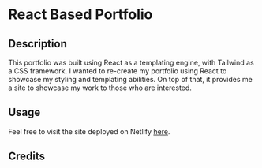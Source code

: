 # React Based Portfolio

## Description
This portfolio was built using React as a templating engine, with Tailwind as a CSS framework. I wanted to re-create my portfolio using React to showcase my styling and templating abilities. On top of that, it provides me a site to showcase my work to those who are interested. 
## Usage
Feel free to visit the site deployed on Netlify [here](https://main--classy-dragon-e9a5cd.netlify.app/). 
## Credits

